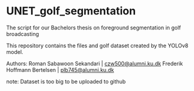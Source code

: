 # UNET_golf_segmentation
The script for our Bachelors thesis on foreground segmentation in golf broadcasting

This repository contains the files and golf dataset created by the YOLOv8 model. 

Authors: Roman Sabawoon Sekandari | czw500@alumni.ku.dk 
Frederik Hoffmann Bertelsen | plb745@alumni.ku.dk

note: Dataset is too big to be uploaded to github